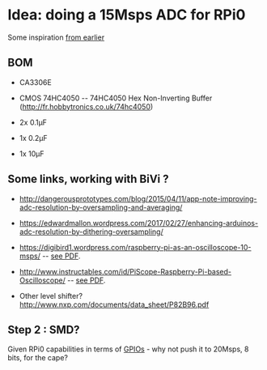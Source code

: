 # Idea: doing a 15Msps ADC for RPi0

Some inspiration [from earlier](/croaker/notes_RPi0.md)

## BOM

* CA3306E
* CMOS 74HC4050 -- 74HC4050 Hex Non-Inverting Buffer (http://fr.hobbytronics.co.uk/74hc4050)

* 2x 0.1µF
* 1x 0.2µF
* 1x 10µF

## Some links, working with BiVi ?

* http://dangerousprototypes.com/blog/2015/04/11/app-note-improving-adc-resolution-by-oversampling-and-averaging/
* https://edwardmallon.wordpress.com/2017/02/27/enhancing-arduinos-adc-resolution-by-dithering-oversampling/

* https://digibird1.wordpress.com/raspberry-pi-as-an-oscilloscope-10-msps/ -- [see PDF](/goblin/pi0/PiScopeDigibird.pdf).
* http://www.instructables.com/id/PiScope-Raspberry-Pi-based-Oscilloscope/  -- [see PDF](/goblin/pi0/PiScope.pdf).



* Other level shifter? http://www.nxp.com/documents/data_sheet/P82B96.pdf

## Step 2 : SMD? 

Given RPi0 capabilities in terms of [GPIOs](/croaker/notes_RPi0.md) - why not push it to 20Msps, 8 bits, for the cape?

